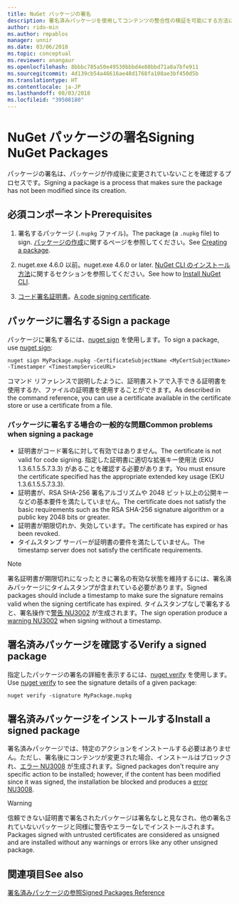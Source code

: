 ```yaml
---
title: NuGet パッケージの署名
description: 署名済みパッケージを使用してコンテンツの整合性の検証を可能にする方法について説明します。
author: rido-min
ms.author: rmpablos
manager: unnir
ms.date: 03/06/2018
ms.topic: conceptual
ms.reviewer: anangaur
ms.openlocfilehash: 8bbbc785a50e49530bbbd4e88bbd71a8a7bfe911
ms.sourcegitcommit: 4d139cb54a46616ae48d1768fa108ae3bf450d5b
ms.translationtype: HT
ms.contentlocale: ja-JP
ms.lasthandoff: 08/03/2018
ms.locfileid: "39508180"
---
```

# <a name="signing-nuget-packages"></a><span data-ttu-id="c1fc7-103">NuGet パッケージの署名</span><span class="sxs-lookup"><span data-stu-id="c1fc7-103">Signing NuGet Packages</span></span>

<span data-ttu-id="c1fc7-104">パッケージの署名は、パッケージが作成後に変更されていないことを確認するプロセスです。</span><span class="sxs-lookup"><span data-stu-id="c1fc7-104">Signing a package is a process that makes sure the package has not been modified since its creation.</span></span>

## <a name="prerequisites"></a><span data-ttu-id="c1fc7-105">必須コンポーネント</span><span class="sxs-lookup"><span data-stu-id="c1fc7-105">Prerequisites</span></span>

1. <span data-ttu-id="c1fc7-106">署名するパッケージ (`.nupkg` ファイル)。</span><span class="sxs-lookup"><span data-stu-id="c1fc7-106">The package (a `.nupkg` file) to sign.</span></span> <span data-ttu-id="c1fc7-107">[パッケージの作成](creating-a-package.md)に関するページを参照してください。</span><span class="sxs-lookup"><span data-stu-id="c1fc7-107">See [Creating a package](creating-a-package.md).</span></span>

1. <span data-ttu-id="c1fc7-108">nuget.exe 4.6.0 以前。</span><span class="sxs-lookup"><span data-stu-id="c1fc7-108">nuget.exe 4.6.0 or later.</span></span> <span data-ttu-id="c1fc7-109">[NuGet CLI のインストール方法](../install-nuget-client-tools.md#nugetexe-cli)に関するセクションを参照してください。</span><span class="sxs-lookup"><span data-stu-id="c1fc7-109">See how to [Install NuGet CLI](../install-nuget-client-tools.md#nugetexe-cli).</span></span>

1. <span data-ttu-id="c1fc7-110">[コード署名証明書](../reference/signed-packages-reference.md#get-a-code-signing-certificate)。</span><span class="sxs-lookup"><span data-stu-id="c1fc7-110">[A code signing certificate](../reference/signed-packages-reference.md#get-a-code-signing-certificate).</span></span>

## <a name="sign-a-package"></a><span data-ttu-id="c1fc7-111">パッケージに署名する</span><span class="sxs-lookup"><span data-stu-id="c1fc7-111">Sign a package</span></span>

<span data-ttu-id="c1fc7-112">パッケージに署名するには、[nuget sign](../tools/cli-ref-sign.md) を使用します。</span><span class="sxs-lookup"><span data-stu-id="c1fc7-112">To sign a package, use [nuget sign](../tools/cli-ref-sign.md):</span></span>

```cli
nuget sign MyPackage.nupkg -CertificateSubjectName <MyCertSubjectName> -Timestamper <TimestampServiceURL>
```

<span data-ttu-id="c1fc7-113">コマンド リファレンスで説明したように、証明書ストアで入手できる証明書を使用するか、ファイルの証明書を使用することができます。</span><span class="sxs-lookup"><span data-stu-id="c1fc7-113">As described in the command reference, you can use a certificate available in the certificate store or use a certificate from a file.</span></span>

### <a name="common-problems-when-signing-a-package"></a><span data-ttu-id="c1fc7-114">パッケージに署名する場合の一般的な問題</span><span class="sxs-lookup"><span data-stu-id="c1fc7-114">Common problems when signing a package</span></span>

- <span data-ttu-id="c1fc7-115">証明書がコード署名に対して有効ではありません。</span><span class="sxs-lookup"><span data-stu-id="c1fc7-115">The certificate is not valid for code signing.</span></span> <span data-ttu-id="c1fc7-116">指定した証明書に適切な拡張キー使用法 (EKU 1.3.6.1.5.5.7.3.3) があることを確認する必要があります。</span><span class="sxs-lookup"><span data-stu-id="c1fc7-116">You must ensure the certificate specified has the appropriate extended key usage (EKU 1.3.6.1.5.5.7.3.3).</span></span>
- <span data-ttu-id="c1fc7-117">証明書が、RSA SHA-256 署名アルゴリズムや 2048 ビット以上の公開キーなどの基本要件を満たしていません。</span><span class="sxs-lookup"><span data-stu-id="c1fc7-117">The certificate does not satisfy the basic requirements such as the RSA SHA-256 signature algorithm or a public key 2048 bits or greater.</span></span>
- <span data-ttu-id="c1fc7-118">証明書が期限切れか、失効しています。</span><span class="sxs-lookup"><span data-stu-id="c1fc7-118">The certificate has expired or has been revoked.</span></span>
- <span data-ttu-id="c1fc7-119">タイムスタンプ サーバーが証明書の要件を満たしていません。</span><span class="sxs-lookup"><span data-stu-id="c1fc7-119">The timestamp server does not satisfy the certificate requirements.</span></span>

> [!Note]
> <span data-ttu-id="c1fc7-120">署名証明書が期限切れになったときに署名の有効な状態を維持するには、署名済みパッケージにタイムスタンプが含まれている必要があります。</span><span class="sxs-lookup"><span data-stu-id="c1fc7-120">Signed packages should include a timestamp to make sure the signature remains valid when the signing certificate has expired.</span></span> <span data-ttu-id="c1fc7-121">タイムスタンプなしで署名すると、署名操作で[警告 NU3002](../reference/errors-and-warnings/NU3002.md) が生成されます。</span><span class="sxs-lookup"><span data-stu-id="c1fc7-121">The sign operation produce a [warning NU3002](../reference/errors-and-warnings/NU3002.md) when signing without a timestamp.</span></span>

## <a name="verify-a-signed-package"></a><span data-ttu-id="c1fc7-122">署名済みパッケージを確認する</span><span class="sxs-lookup"><span data-stu-id="c1fc7-122">Verify a signed package</span></span>

<span data-ttu-id="c1fc7-123">指定したパッケージの署名の詳細を表示するには、[nuget verify](../tools/cli-ref-verify.md) を使用します。</span><span class="sxs-lookup"><span data-stu-id="c1fc7-123">Use [nuget verify](../tools/cli-ref-verify.md) to see the signature details of a given package:</span></span>

```cli
nuget verify -signature MyPackage.nupkg
```

## <a name="install-a-signed-package"></a><span data-ttu-id="c1fc7-124">署名済みパッケージをインストールする</span><span class="sxs-lookup"><span data-stu-id="c1fc7-124">Install a signed package</span></span>

<span data-ttu-id="c1fc7-125">署名済みパッケージでは、特定のアクションをインストールする必要はありません。ただし、署名後にコンテンツが変更された場合、インストールはブロックされ、[エラー NU3008](../reference/errors-and-warnings/NU3008.md) が生成されます。</span><span class="sxs-lookup"><span data-stu-id="c1fc7-125">Signed packages don't require any specific action to be installed; however, if the content has been modified since it was signed, the installation be blocked and produces a [error NU3008](../reference/errors-and-warnings/NU3008.md).</span></span>

> [!Warning]
> <span data-ttu-id="c1fc7-126">信頼できない証明書で署名されたパッケージは署名なしと見なされ、他の署名されていないパッケージと同様に警告やエラーなしでインストールされます。</span><span class="sxs-lookup"><span data-stu-id="c1fc7-126">Packages signed with untrusted certificates are considered as unsigned and are installed without any warnings or errors like any other unsigned package.</span></span>

## <a name="see-also"></a><span data-ttu-id="c1fc7-127">関連項目</span><span class="sxs-lookup"><span data-stu-id="c1fc7-127">See also</span></span>

[<span data-ttu-id="c1fc7-128">署名済みパッケージの参照</span><span class="sxs-lookup"><span data-stu-id="c1fc7-128">Signed Packages Reference</span></span>](../reference/Signed-Packages-Reference.md)
